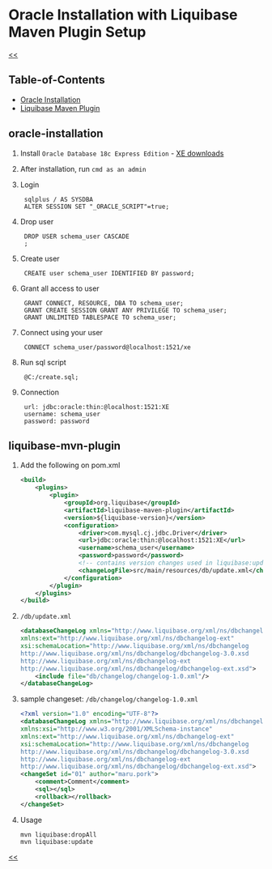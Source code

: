 # Oracle Installation with Liquibase Maven Plugin Setup

[<<](../)

## Table-of-Contents

- [Oracle Installation](#oracle-installation)
- [Liquibase Maven Plugin](#liquibase-mvn-plugin)

## oracle-installation

1. Install `Oracle Database 18c Express Edition` - [XE downloads](https://www.oracle.com/database/technologies/xe-downloads.html)
1. After installation, run `cmd as an admin`
1. Login

   ```console
    sqlplus / AS SYSDBA
    ALTER SESSION SET "_ORACLE_SCRIPT"=true;
   ```

1. Drop user

   ```console
    DROP USER schema_user CASCADE
    ;
   ```

1. Create user

   ```console
    CREATE user schema_user IDENTIFIED BY password;
   ```

1. Grant all access to user

   ```console
    GRANT CONNECT, RESOURCE, DBA TO schema_user;
    GRANT CREATE SESSION GRANT ANY PRIVILEGE TO schema_user;
    GRANT UNLIMITED TABLESPACE TO schema_user;
   ```

1. Connect using your user

   ```console
    CONNECT schema_user/password@localhost:1521/xe
   ```

1. Run sql script

   ```console
    @C:/create.sql;
   ```

1. Connection

   ```properties
    url: jdbc:oracle:thin:@localhost:1521:XE
    username: schema_user
    password: password
   ```

## liquibase-mvn-plugin

1. Add the following on pom.xml

    ```xml
    <build>
        <plugins>
            <plugin>
                <groupId>org.liquibase</groupId>
                <artifactId>liquibase-maven-plugin</artifactId>
                <version>${liquibase-version}</version>
                <configuration>
                    <driver>com.mysql.cj.jdbc.Driver</driver>
                    <url>jdbc:oracle:thin:@localhost:1521:XE</url>
                    <username>schema_user</username>
                    <password>password</password>
                    <!-- contains version changes used in liquibase:update-->
                    <changeLogFile>src/main/resources/db/update.xml</changeLogFile>
                </configuration>
            </plugin>
        </plugins>
    </build>
    ```

1. `/db/update.xml`

    ```xml
    <databaseChangeLog xmlns="http://www.liquibase.org/xml/ns/dbchangelog" xmlns:xsi="http://www.w3.org/2001/XMLSchema-instance"
    xmlns:ext="http://www.liquibase.org/xml/ns/dbchangelog-ext"
    xsi:schemaLocation="http://www.liquibase.org/xml/ns/dbchangelog
    http://www.liquibase.org/xml/ns/dbchangelog/dbchangelog-3.0.xsd
    http://www.liquibase.org/xml/ns/dbchangelog-ext
    http://www.liquibase.org/xml/ns/dbchangelog/dbchangelog-ext.xsd">
        <include file="db/changelog/changelog-1.0.xml"/>
    </databaseChangeLog>
    ```

1. sample changeset: `/db/changelog/changelog-1.0.xml`

    ```xml
    <?xml version="1.0" encoding="UTF-8"?>
    <databaseChangeLog xmlns="http://www.liquibase.org/xml/ns/dbchangelog"
    xmlns:xsi="http://www.w3.org/2001/XMLSchema-instance"
    xmlns:ext="http://www.liquibase.org/xml/ns/dbchangelog-ext"
    xsi:schemaLocation="http://www.liquibase.org/xml/ns/dbchangelog
    http://www.liquibase.org/xml/ns/dbchangelog/dbchangelog-3.0.xsd
    http://www.liquibase.org/xml/ns/dbchangelog-ext
    http://www.liquibase.org/xml/ns/dbchangelog/dbchangelog-ext.xsd">
    <changeSet id="01" author="maru.pork">
        <comment>Comment</comment>
        <sql></sql>
        <rollback></rollback>
    </changeSet>
    ```

1. Usage

    ```console
    mvn liquibase:dropAll
    mvn liquibase:update
    ```

[<<](../)
